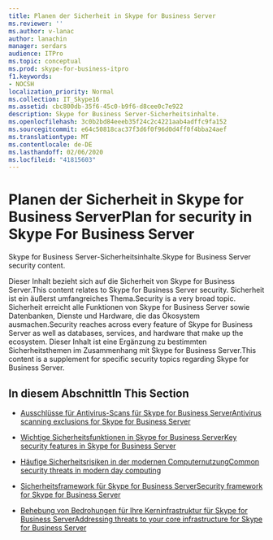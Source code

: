 ```yaml
---
title: Planen der Sicherheit in Skype for Business Server
ms.reviewer: ''
ms.author: v-lanac
author: lanachin
manager: serdars
audience: ITPro
ms.topic: conceptual
ms.prod: skype-for-business-itpro
f1.keywords:
- NOCSH
localization_priority: Normal
ms.collection: IT_Skype16
ms.assetid: cbc800db-35f6-45c0-b9f6-d8cee0c7e922
description: Skype for Business Server-Sicherheitsinhalte.
ms.openlocfilehash: 3c0b2bd84eeeb35f24c2c4221aab4adffc9fa152
ms.sourcegitcommit: e64c50818cac37f3d6f0f96d0d4ff0f4bba24aef
ms.translationtype: MT
ms.contentlocale: de-DE
ms.lasthandoff: 02/06/2020
ms.locfileid: "41815603"
---
```

# <a name="plan-for-security-in-skype-for-business-server"></a><span data-ttu-id="b91f2-103">Planen der Sicherheit in Skype for Business Server</span><span class="sxs-lookup"><span data-stu-id="b91f2-103">Plan for security in Skype For Business Server</span></span> 
 
<span data-ttu-id="b91f2-104">Skype for Business Server-Sicherheitsinhalte.</span><span class="sxs-lookup"><span data-stu-id="b91f2-104">Skype for Business Server security content.</span></span> 
  
<span data-ttu-id="b91f2-105">Dieser Inhalt bezieht sich auf die Sicherheit von Skype for Business Server.</span><span class="sxs-lookup"><span data-stu-id="b91f2-105">This content relates to Skype for Business Server security.</span></span> <span data-ttu-id="b91f2-106">Sicherheit ist ein äußerst umfangreiches Thema.</span><span class="sxs-lookup"><span data-stu-id="b91f2-106">Security is a very broad topic.</span></span> <span data-ttu-id="b91f2-107">Sicherheit erreicht alle Funktionen von Skype for Business Server sowie Datenbanken, Dienste und Hardware, die das Ökosystem ausmachen.</span><span class="sxs-lookup"><span data-stu-id="b91f2-107">Security reaches across every feature of Skype for Business Server as well as databases, services, and hardware that make up the ecosystem.</span></span> <span data-ttu-id="b91f2-108">Dieser Inhalt ist eine Ergänzung zu bestimmten Sicherheitsthemen im Zusammenhang mit Skype for Business Server.</span><span class="sxs-lookup"><span data-stu-id="b91f2-108">This content is a supplement for specific security topics regarding Skype for Business Server.</span></span>
  
## <a name="in-this-section"></a><span data-ttu-id="b91f2-109">In diesem Abschnitt</span><span class="sxs-lookup"><span data-stu-id="b91f2-109">In This Section</span></span>

- [<span data-ttu-id="b91f2-110">Ausschlüsse für Antivirus-Scans für Skype for Business Server</span><span class="sxs-lookup"><span data-stu-id="b91f2-110">Antivirus scanning exclusions for Skype for Business Server</span></span>](antivirus.md)
    
- [<span data-ttu-id="b91f2-111">Wichtige Sicherheitsfunktionen in Skype for Business Server</span><span class="sxs-lookup"><span data-stu-id="b91f2-111">Key security features in Skype for Business Server</span></span>](key-security.md)
    
- [<span data-ttu-id="b91f2-112">Häufige Sicherheitsrisiken in der modernen Computernutzung</span><span class="sxs-lookup"><span data-stu-id="b91f2-112">Common security threats in modern day computing</span></span>](common-threats.md)
    
- [<span data-ttu-id="b91f2-113">Sicherheitsframework für Skype for Business Server</span><span class="sxs-lookup"><span data-stu-id="b91f2-113">Security framework for Skype for Business Server</span></span>](security-framework.md)
    
- [<span data-ttu-id="b91f2-114">Behebung von Bedrohungen für Ihre Kerninfrastruktur für Skype for Business Server</span><span class="sxs-lookup"><span data-stu-id="b91f2-114">Addressing threats to your core infrastructure for Skype for Business Server</span></span>](addressing-threats.md)
    

